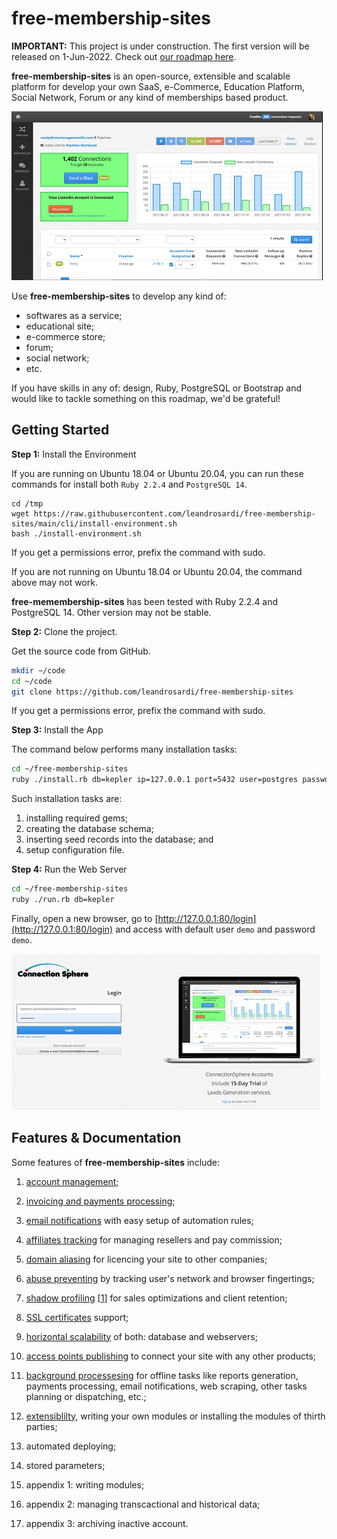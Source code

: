 # free-membership-sites

**IMPORTANT:**
This project is under construction.
The first version will be released on 1-Jun-2022.
Check out [our roadmap here](https://github.com/users/leandrosardi/projects/5).

**free-membership-sites** is an open-source, extensible and scalable platform for develop your own SaaS, e-Commerce, Education Platform, Social Network, Forum or any kind of memberships based product.

![dashboard example](./thumbnails/dashboard.png)

Use **free-membership-sites** to develop any kind of:
- softwares as a service;
- educational site;
- e-commerce store;
- forum;
- social network;
- etc.

If you have skills in any of: design, Ruby, PostgreSQL or Bootstrap and would like to tackle something on this roadmap, we'd be grateful!

## Getting Started

**Step 1:** Install the Environment

If you are running on Ubuntu 18.04 or Ubuntu 20.04, you can run these commands for install both `Ruby 2.2.4` and `PostgreSQL 14`.

```
cd /tmp
wget https://raw.githubusercontent.com/leandrosardi/free-membership-sites/main/cli/install-environment.sh
bash ./install-environment.sh
```

If you get a permissions error, prefix the command with sudo.

If you are not running on Ubuntu 18.04 or Ubuntu 20.04, the command above may not work.

**free-memembership-sites** has been tested with Ruby 2.2.4 and PostgreSQL 14.
Other version may not be stable.

**Step 2:** Clone the project.

Get the source code from GitHub.

```bash
mkdir ~/code
cd ~/code
git clone https://github.com/leandrosardi/free-membership-sites
```

If you get a permissions error, prefix the command with sudo.

**Step 3:** Install the App

The command below performs many installation tasks:

```bash
cd ~/free-membership-sites
ruby ./install.rb db=kepler ip=127.0.0.1 port=5432 user=postgres password=<write your password here>
```

Such installation tasks are:
1. installing required gems;
2. creating the database schema;
3. inserting seed records into the database; and
4. setup configuration file.

**Step 4:** Run the Web Server

```bash
cd ~/free-membership-sites
ruby ./run.rb db=kepler 
```

Finally, open a new browser, go to [http://127.0.0.1:80/login](http://127.0.0.1:80/login) and access with default user `demo` and password `demo`.

![login screen](./thumbnails/login.png)

## Features & Documentation

Some features of **free-membership-sites** include:

1. [account management](./docu/1.accounts-management.md);

2. [invoicing and payments processing](./docu/2.invoicing-and-payments-processing);

3. [email notifications](./docu/3.email-notifications) with easy setup of automation rules;

4. [affiliates tracking](./docu/4.affiliates-tracking) for managing resellers and pay commission;

5. [domain aliasing](./docu/5.domain-aliasing) for licencing your site to other companies;

6. [abuse preventing](./docu/6.abuse-preventing) by tracking user's network and browser fingertings;

7. [shadow profiling](./docu/7.shadow-profiling) [[1](https://en.wikipedia.org/wiki/Shadow_profile)] for sales optimizations and client retention;

8. [SSL certificates](./docu/8.ssl-certificates) support;

9. [horizontal scalability](./docu/9.horizontal-scalability) of both: database and webservers;

10. [access points publishing](./docu/10.access-points-publishing) to connect your site with any other products;

11. [background processesing](./docu/11.background-processesing) for offline tasks like reports generation, payments processing, email notifications, web scraping, other tasks planning or dispatching, etc.;

12. [extensiblilty](./docu/12.extensiblilty), writing your own modules or installing the modules of thirth parties;

13. automated deploying;

14. stored parameters;

15. appendix 1: writing modules;

16. appendix 2: managing transcactional and historical data;

17. appendix 3: archiving inactive account.



